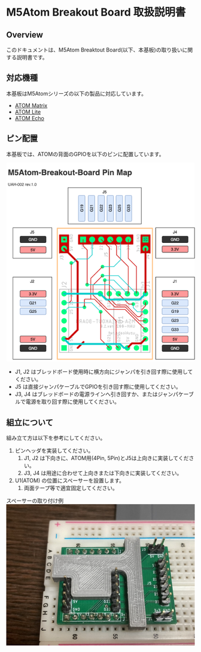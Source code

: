 # M5Atom Breakout Board 取扱説明書

## Overview
このドキュメントは、M5Atom Breaktout Board(以下、本基板)の取り扱いに関する説明書です。

## 対応機種
本基板はM5Atomシリーズの以下の製品に対応しています。

- [ATOM Matrix](https://docs.m5stack.com/#/en/core/atom_matrix)
- [ATOM Lite](https://docs.m5stack.com/#/en/core/atom_lite)
- [ATOM Echo](https://docs.m5stack.com/#/en/atom/atomecho)

## ピン配置
本基板では、ATOMの背面のGPIOを以下のピンに配置しています。

![](./pin-map-rev.1.0.png)

- J1, J2 はブレッドボード使用時に横方向にジャンパを引き回す際に使用してください。
- J5 は直接ジャンパケーブルでGPIOを引き回す際に使用してください。
- J3, J4 はブレッドボードの電源ラインへ引き回すか、またはジャンパケーブルで電源を取り回す際に使用してください。


## 組立について
組み立て方は以下を参考にしてください。

1. ピンヘッダを実装してください。
   1. J1, J2 は下向きに、ATOM用(4Pin, 5Pin)とJ5は上向きに実装してください。
   2. J3, J4 は用途に合わせて上向きまたは下向きに実装してください。
2. U1(ATOM) の位置にスペーサーを設置します。
   1. 両面テープ等で適宜固定してください。

スペーサーの取り付け例  
![](with-spacer.jpeg)
